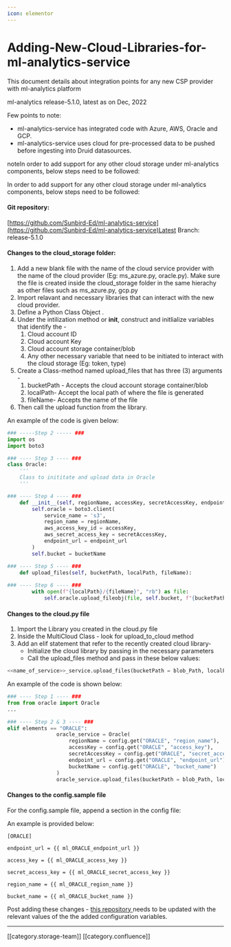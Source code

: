 ```yaml
---
icon: elementor
---
```


# Adding-New-Cloud-Libraries-for-ml-analytics-service

This document details about integration points for any new CSP provider with ml-analytics platform

ml-analytics release-5.1.0, latest as on Dec, 2022

Few points to note:

* ml-analytics-service has integrated code with Azure, AWS, Oracle and GCP.
* ml-analytics-service uses cloud for pre-processed data to be pushed before ingesting into Druid datasources.

noteIn order to add support for any other cloud storage under ml-analytics components, below steps need to be followed:

In order to add support for any other cloud storage under ml-analytics components, below steps need to be followed:

#### Git repository:

[https://github.com/Sunbird-Ed/ml-analytics-service](https://github.com/Sunbird-Ed/ml-analytics-service)Latest Branch: release-5.1.0

#### Changes to the cloud\_storage folder:

1. Add a new blank file with the name of the cloud service provider with the name of the cloud provider (Eg: ms\_azure.py, oracle.py). Make sure the file is created inside the cloud\_storage folder in the same hierachy as other files such as ms\_azure.py, gcp.py
2. Import relavant and necessary libraries that can interact with the new cloud provider.
3. Define a Python Class Object .
4. Under the intilization method or **init**, construct and initlialize variables that identify the -
   1. Cloud account ID
   2. Cloud account Key
   3. Cloud account storage container/blob
   4. Any other necessary variable that need to be initiated to interact with the cloud storage (Eg: token, type)
5. Create a Class-method named upload\_files that has three (3) arguments -
   1. bucketPath - Accepts the cloud account storage container/blob
   2. localPath- Accept the local path of where the file is generated
   3. fileName- Accepts the name of the file
6. Then call the upload function from the library.

An example of the code is given below:

```py
### -----Step 2 ----- ###
import os
import boto3

### ---- Step 3 ---- ###
class Oracle:
    '''
    Class to inititate and upload data in Oracle
    '''

### ---- Step 4 ---- ###
    def __init__(self, regionName, accessKey, secretAccessKey, endpoint_url, bucketName):
        self.oracle = boto3.client(
            service_name = 's3',
            region_name = regionName,
            aws_access_key_id = accessKey,
            aws_secret_access_key = secretAccessKey,
            endpoint_url = endpoint_url
        )
        self.bucket = bucketName

### ---- Step 5 ---- ###        
    def upload_files(self, bucketPath, localPath, fileName):
    
### ---- Step 6 ---- ###        
        with open(f"{localPath}/{fileName}", "rb") as file:
            self.oracle.upload_fileobj(file, self.bucket, f"{bucketPath}/{fileName}")
```

#### Changes to the cloud.py file

1. Import the Library you created in the cloud.py file
2. Inside the MultiCloud Class - look for upload\_to\_cloud method
3. Add an elif statement that refer to the recently created cloud library-
   * Initialize the cloud library by passing in the necessary parameters
   * Call the upload\_files method and pass in these below values:

```py
<<name_of_service>>_service.upload_files(bucketPath = blob_Path, localPath = local_Path, fileName = file_Name)
```

An example of the code is shown below:

```py
### ---- Step 1 ---- ###
from from oracle import Oracle
...

### ---- Step 2 & 3 ---- ### 
elif elements == "ORACLE":
                oracle_service = Oracle(
                    regionName = config.get("ORACLE", "region_name"),
                    accessKey = config.get("ORACLE", "access_key"),
                    secretAccessKey = config.get("ORACLE", "secret_access_key"),
                    endpoint_url = config.get("ORACLE", "endpoint_url"),
                    bucketName = config.get("ORACLE", "bucket_name")
                )
                oracle_service.upload_files(bucketPath = blob_Path, localPath = local_Path, fileName = file_Name)
```

#### Changes to the config.sample file

For the config.sample file, append a section in the config file:

An example is provided below:

```
[ORACLE]

endpoint_url = {{ ml_ORACLE_endpoint_url }}

access_key = {{ ml_ORACLE_access_key }}

secret_access_key = {{ ml_ORACLE_secret_access_key }}

region_name = {{ ml_ORACLE_region_name }}

bucket_name = {{ ml_ORACLE_bucket_name }}
```

Post adding these changes - [this repository ](https://github.com/project-sunbird/sunbird-devops/blob/master/ansible/roles/ml-analytics-service/defaults/main.yml)needs to be updated with the relevant values of the the added configuration variables.

***

\[\[category.storage-team]] \[\[category.confluence]]
